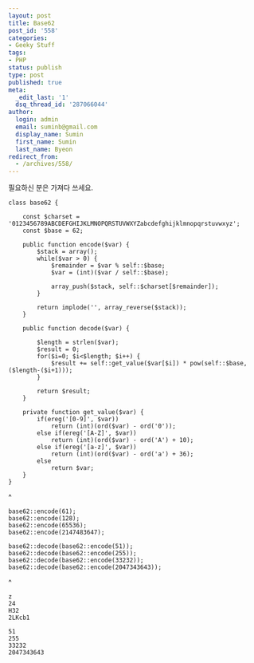 ```yaml
---
layout: post
title: Base62
post_id: '558'
categories:
- Geeky Stuff
tags:
- PHP
status: publish
type: post
published: true
meta:
  _edit_last: '1'
  dsq_thread_id: '287066044'
author:
  login: admin
  email: suminb@gmail.com
  display_name: Sumin
  first_name: Sumin
  last_name: Byeon
redirect_from:
  - /archives/558/
---
```

필요하신 분은 가져다 쓰세요.

	class base62 {

		const $charset = '0123456789ABCDEFGHIJKLMNOPQRSTUVWXYZabcdefghijklmnopqrstuvwxyz';
		const $base = 62;

		public function encode($var) {
			$stack = array();
			while($var > 0) {
				$remainder = $var % self::$base;
				$var = (int)($var / self::$base);

				array_push($stack, self::$charset[$remainder]);
			}

			return implode('', array_reverse($stack));
		}

		public function decode($var) {

			$length = strlen($var);
			$result = 0;
			for($i=0; $i<$length; $i++) {
				$result += self::get_value($var[$i]) * pow(self::$base, ($length-($i+1)));
			}

			return $result;
		}

		private function get_value($var) {
			if(ereg('[0-9]', $var))
				return (int)(ord($var) - ord('0'));
			else if(ereg('[A-Z]', $var))
				return (int)(ord($var) - ord('A') + 10);
			else if(ereg('[a-z]', $var))
				return (int)(ord($var) - ord('a') + 36);
			else
				return $var;
		}
	}
^

	base62::encode(61);
	base62::encode(128);
	base62::encode(65536);
	base62::encode(2147483647);

	base62::decode(base62::encode(51));
	base62::decode(base62::encode(255));
	base62::decode(base62::encode(33232));
	base62::decode(base62::encode(2047343643));
^

	z
	24
	H32
	2LKcb1

	51
	255
	33232
	2047343643

